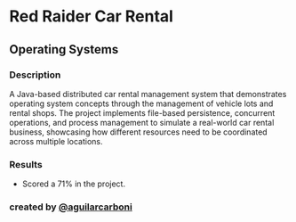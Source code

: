 # Red Raider Car Rental

## Operating Systems
### Description 
A Java-based distributed car rental management system that demonstrates operating system concepts through the management of vehicle lots and rental shops. The project implements file-based persistence, concurrent operations, and process management to simulate a real-world car rental business, showcasing how different resources need to be coordinated across multiple locations.

### Results 
- Scored a 71% in the project.

### created by [@aguilarcarboni](https://github.com/aguilarcarboni/)
